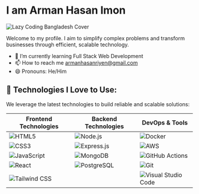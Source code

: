 # I am Arman Hasan Imon

![Lazy Coding Bangladesh Cover](https://via.placeholder.com/1200x600.png?text=Lazy+Coding+Bangladesh)

Welcome to my profile. I aim to simplify complex problems and transform businesses through efficient, scalable technology.<br>

- 🌱 I’m currently learning Full Stack Web Development
- 📫 How to reach me armanhasanriyen@gmail.com
- 😄 Pronouns: He/Him

## 🚀 Technologies I Love to Use:

We leverage the latest technologies to build reliable and scalable solutions:

| Frontend Technologies                                                                                          | Backend Technologies                                                                                      | DevOps & Tools                                                                                                           |
| -------------------------------------------------------------------------------------------------------------- | --------------------------------------------------------------------------------------------------------- | ------------------------------------------------------------------------------------------------------------------------ |
| ![HTML5](https://img.shields.io/badge/-HTML5-E34F26?logo=html5&logoColor=white&style=flat)                     | ![Node.js](https://img.shields.io/badge/-Node.js-339933?logo=node.js&logoColor=white&style=flat)          | ![Docker](https://img.shields.io/badge/-Docker-2496ED?logo=docker&logoColor=white&style=flat)                            |
| ![CSS3](https://img.shields.io/badge/-CSS3-1572B6?logo=css3&logoColor=white&style=flat)                        | ![Express.js](https://img.shields.io/badge/-Express.js-000000?logo=express&logoColor=white&style=flat)    | ![AWS](https://img.shields.io/badge/-AWS-232F3E?logo=amazon-aws&logoColor=white&style=flat)                              |
| ![JavaScript](https://img.shields.io/badge/-JavaScript-F7DF1E?logo=javascript&logoColor=black&style=flat)      | ![MongoDB](https://img.shields.io/badge/-MongoDB-47A248?logo=mongodb&logoColor=white&style=flat)          | ![GitHub Actions](https://img.shields.io/badge/-GitHub_Actions-2088FF?logo=github-actions&logoColor=white&style=flat)    |
| ![React](https://img.shields.io/badge/-React-61DAFB?logo=react&logoColor=black&style=flat)                     | ![PostgreSQL](https://img.shields.io/badge/-PostgreSQL-336791?logo=postgresql&logoColor=white&style=flat) | ![Git](https://img.shields.io/badge/-Git-F05032?logo=git&logoColor=white&style=flat)                                     |
| ![Tailwind CSS](https://img.shields.io/badge/-TailwindCSS-06B6D4?logo=tailwind-css&logoColor=white&style=flat) |                                                                                                           | ![Visual Studio Code](https://img.shields.io/badge/-VS%20Code-007ACC?logo=visual-studio-code&logoColor=white&style=flat) |
